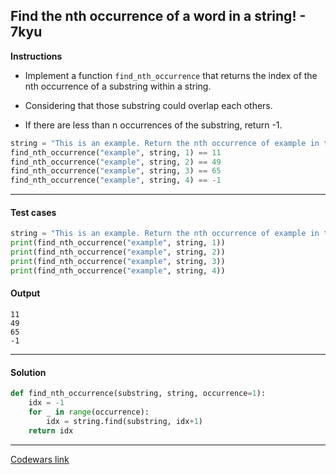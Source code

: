 ## Find the nth occurrence of a word in a string! - 7kyu

**Instructions**

- Implement a function `find_nth_occurrence` that returns the index of the nth occurrence of a substring within a string. 

- Considering that those substring could overlap each others. 

- If there are less than n occurrences of the substring, return -1.

```python
string = "This is an example. Return the nth occurrence of example in this example string."
find_nth_occurrence("example", string, 1) == 11
find_nth_occurrence("example", string, 2) == 49
find_nth_occurrence("example", string, 3) == 65
find_nth_occurrence("example", string, 4) == -1
```

---

#### Test cases

```python
string = "This is an example. Return the nth occurrence of example in this example string."
print(find_nth_occurrence("example", string, 1))
print(find_nth_occurrence("example", string, 2))
print(find_nth_occurrence("example", string, 3))
print(find_nth_occurrence("example", string, 4))
```

#### Output 

```
11
49
65
-1
```

---

#### Solution

```python
def find_nth_occurrence(substring, string, occurrence=1):
    idx = -1
    for _ in range(occurrence): 
        idx = string.find(substring, idx+1)
    return idx
```

---

[Codewars link](https://www.codewars.com/kata/5b1d1812b6989d61bd00004f)
